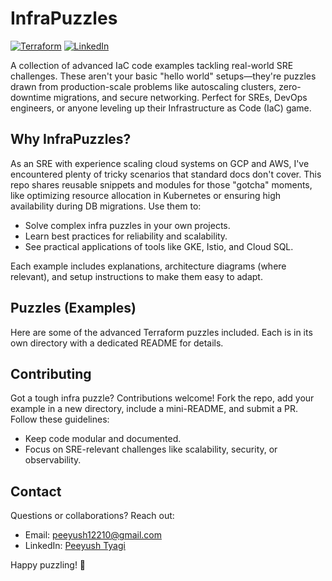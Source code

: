 # InfraPuzzles

[![Terraform](https://img.shields.io/badge/Terraform-7B42BC?logo=terraform&logoColor=white)](https://www.terraform.io/)
[![LinkedIn](https://img.shields.io/badge/LinkedIn-Peeyush%20Tyagi-blue?logo=linkedin)](https://www.linkedin.com/in/peeyush-tyagi)

A collection of advanced IaC code examples tackling real-world SRE challenges. These aren't your basic "hello world" setups—they're puzzles drawn from production-scale problems like autoscaling clusters, zero-downtime migrations, and secure networking. Perfect for SREs, DevOps engineers, or anyone leveling up their Infrastructure as Code (IaC) game.


## Why InfraPuzzles?

As an SRE with experience scaling cloud systems on GCP and AWS, I've encountered plenty of tricky scenarios that standard docs don't cover. This repo shares reusable snippets and modules for those "gotcha" moments, like optimizing resource allocation in Kubernetes or ensuring high availability during DB migrations. Use them to:

- Solve complex infra puzzles in your own projects.
- Learn best practices for reliability and scalability.
- See practical applications of tools like GKE, Istio, and Cloud SQL.

Each example includes explanations, architecture diagrams (where relevant), and setup instructions to make them easy to adapt.

## Puzzles (Examples)

Here are some of the advanced Terraform puzzles included. Each is in its own directory with a dedicated README for details.

## Contributing

Got a tough infra puzzle? Contributions welcome! Fork the repo, add your example in a new directory, include a mini-README, and submit a PR. Follow these guidelines:
- Keep code modular and documented.
- Focus on SRE-relevant challenges like scalability, security, or observability.

## Contact

Questions or collaborations? Reach out:
- Email: peeyush12210@gmail.com
- LinkedIn: [Peeyush Tyagi](https://www.linkedin.com/in/peeyush-tyagi)

Happy puzzling! 🚀
